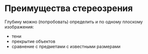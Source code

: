 # Преимущества стереозрения

Глубину можно (попробовать) определить и по одному плоскому изображения:
* тени
* прекрытие объектов
* сравнение с предметами с известными размерами
